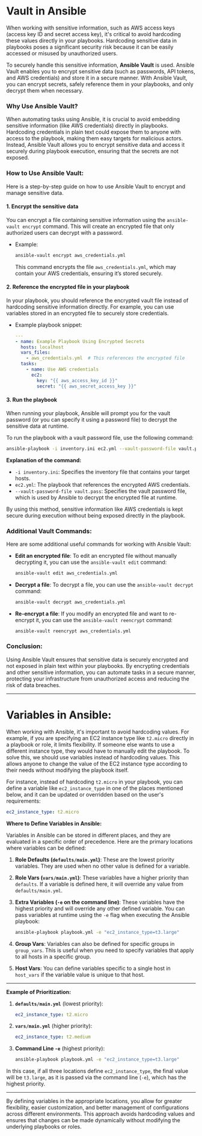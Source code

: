 # **Vault in Ansible**

When working with sensitive information, such as AWS access keys (access key ID and secret access key), it's critical to avoid hardcoding these values directly in your playbooks. Hardcoding sensitive data in playbooks poses a significant security risk because it can be easily accessed or misused by unauthorized users.

To securely handle this sensitive information, **Ansible Vault** is used. Ansible Vault enables you to encrypt sensitive data (such as passwords, API tokens, and AWS credentials) and store it in a secure manner. With Ansible Vault, you can encrypt secrets, safely reference them in your playbooks, and only decrypt them when necessary.

### **Why Use Ansible Vault?**
When automating tasks using Ansible, it is crucial to avoid embedding sensitive information (like AWS credentials) directly in playbooks. Hardcoding credentials in plain text could expose them to anyone with access to the playbook, making them easy targets for malicious actors. Instead, Ansible Vault allows you to encrypt sensitive data and access it securely during playbook execution, ensuring that the secrets are not exposed.

### **How to Use Ansible Vault:**
Here is a step-by-step guide on how to use Ansible Vault to encrypt and manage sensitive data.

#### 1. **Encrypt the sensitive data**
You can encrypt a file containing sensitive information using the `ansible-vault encrypt` command. This will create an encrypted file that only authorized users can decrypt with a password.

- Example:
  ```bash
  ansible-vault encrypt aws_credentials.yml
  ```
  This command encrypts the file `aws_credentials.yml`, which may contain your AWS credentials, ensuring it’s stored securely.

#### 2. **Reference the encrypted file in your playbook**
In your playbook, you should reference the encrypted vault file instead of hardcoding sensitive information directly. For example, you can use variables stored in an encrypted file to securely store credentials.

- Example playbook snippet:
  ```yaml
  ---
  - name: Example Playbook Using Encrypted Secrets
    hosts: localhost
    vars_files:
      - aws_credentials.yml  # This references the encrypted file
    tasks:
      - name: Use AWS credentials
        ec2:
          key: "{{ aws_access_key_id }}"
          secret: "{{ aws_secret_access_key }}"
  ```

#### 3. **Run the playbook**
When running your playbook, Ansible will prompt you for the vault password (or you can specify it using a password file) to decrypt the sensitive data at runtime.

To run the playbook with a vault password file, use the following command:

```bash
ansible-playbook -i inventory.ini ec2.yml --vault-password-file vault.pass
```

**Explanation of the command:**
- `-i inventory.ini`: Specifies the inventory file that contains your target hosts.
- `ec2.yml`: The playbook that references the encrypted AWS credentials.
- `--vault-password-file vault.pass`: Specifies the vault password file, which is used by Ansible to decrypt the encrypted file at runtime.

By using this method, sensitive information like AWS credentials is kept secure during execution without being exposed directly in the playbook.

### **Additional Vault Commands:**
Here are some additional useful commands for working with Ansible Vault:

- **Edit an encrypted file**: To edit an encrypted file without manually decrypting it, you can use the `ansible-vault edit` command:
  ```bash
  ansible-vault edit aws_credentials.yml
  ```

- **Decrypt a file**: To decrypt a file, you can use the `ansible-vault decrypt` command:
  ```bash
  ansible-vault decrypt aws_credentials.yml
  ```

- **Re-encrypt a file**: If you modify an encrypted file and want to re-encrypt it, you can use the `ansible-vault reencrypt` command:
  ```bash
  ansible-vault reencrypt aws_credentials.yml
  ```

### **Conclusion:**
Using Ansible Vault ensures that sensitive data is securely encrypted and not exposed in plain text within your playbooks. By encrypting credentials and other sensitive information, you can automate tasks in a secure manner, protecting your infrastructure from unauthorized access and reducing the risk of data breaches.

---

# **Variables in Ansible:**

When working with Ansible, it's important to avoid hardcoding values. For example, if you are specifying an EC2 instance type like `t2.micro` directly in a playbook or role, it limits flexibility. If someone else wants to use a different instance type, they would have to manually edit the playbook. To solve this, we should use variables instead of hardcoding values. This allows anyone to change the value of the EC2 instance type according to their needs without modifying the playbook itself.

For instance, instead of hardcoding `t2.micro` in your playbook, you can define a variable like `ec2_instance_type` in one of the places mentioned below, and it can be updated or overridden based on the user's requirements:

```yaml
ec2_instance_type: t2.micro
```

**Where to Define Variables in Ansible:**

Variables in Ansible can be stored in different places, and they are evaluated in a specific order of precedence. Here are the primary locations where variables can be defined:

1. **Role Defaults (`defaults/main.yml`)**: These are the lowest priority variables. They are used when no other value is defined for a variable.

2. **Role Vars (`vars/main.yml`)**: These variables have a higher priority than `defaults`. If a variable is defined here, it will override any value from `defaults/main.yml`.

3. **Extra Variables (`-e` on the command line)**: These variables have the highest priority and will override any other defined variable. You can pass variables at runtime using the `-e` flag when executing the Ansible playbook:
   ```bash
   ansible-playbook playbook.yml -e "ec2_instance_type=t3.large"
   ```

4. **Group Vars**: Variables can also be defined for specific groups in `group_vars`. This is useful when you need to specify variables that apply to all hosts in a specific group.

5. **Host Vars**: You can define variables specific to a single host in `host_vars` if the variable value is unique to that host.

---

**Example of Prioritization:**

1. **`defaults/main.yml`** (lowest priority):
   ```yaml
   ec2_instance_type: t2.micro
   ```

2. **`vars/main.yml`** (higher priority):
   ```yaml
   ec2_instance_type: t2.medium
   ```

3. **Command Line `-e`** (highest priority):
   ```bash
   ansible-playbook playbook.yml -e "ec2_instance_type=t3.large"
   ```

In this case, if all three locations define `ec2_instance_type`, the final value will be `t3.large`, as it is passed via the command line (`-e`), which has the highest priority.

---

By defining variables in the appropriate locations, you allow for greater flexibility, easier customization, and better management of configurations across different environments. This approach avoids hardcoding values and ensures that changes can be made dynamically without modifying the underlying playbooks or roles.

